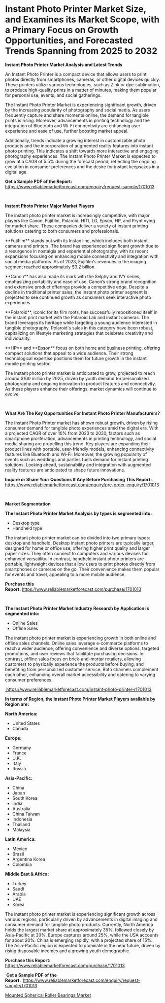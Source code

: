 <p><h1>Instant Photo Printer Market Size, and Examines its Market Scope, with a Primary Focus on Growth Opportunities, and Forecasted Trends Spanning from 2025 to 2032</h1></p><p><strong>Instant Photo Printer Market Analysis and Latest Trends</strong></p>
<p><p>An Instant Photo Printer is a compact device that allows users to print photos directly from smartphones, cameras, or other digital devices quickly. These printers utilize various technologies, such as Zink or dye-sublimation, to produce high-quality prints in a matter of minutes, making them popular for personal use, events, and social gatherings.</p><p>The Instant Photo Printer Market is experiencing significant growth, driven by the increasing popularity of photography and social media. As users frequently capture and share moments online, the demand for tangible prints is rising. Moreover, advancements in printing technology and the integration of Bluetooth and Wi-Fi connectivity are enhancing user experience and ease of use, further boosting market appeal.</p><p>Additionally, trends indicate a growing interest in customizable photo products and the incorporation of augmented reality features into instant photo printing. This indicates a shift towards more interactive and engaging photography experiences. The Instant Photo Printer Market is expected to grow at a CAGR of 5.5% during the forecast period, reflecting the ongoing evolution in consumer preferences and the desire for instant keepsakes in a digital age.</p></p>
<p><strong>Get a Sample PDF of the Report:&nbsp;</strong> <a href="https://www.reliablemarketforecast.com/enquiry/request-sample/1701013?utm_campaign=3203&utm_medium=2&utm_source=Github&utm_content=ia&utm_term=08042025&utm_id=instant-photo-printer">https://www.reliablemarketforecast.com/enquiry/request-sample/1701013</a></p>
<p>&nbsp;</p>
<p><strong>Instant Photo Printer Major Market Players</strong></p>
<p><p>The instant photo printer market is increasingly competitive, with major players like Canon, Fujifilm, Polaroid, HITI, LG, Epson, HP, and Prynt vying for market share. These companies deliver a variety of instant printing solutions catering to both consumers and professionals.</p><p>**Fujifilm** stands out with its Instax line, which includes both instant cameras and printers. The brand has experienced significant growth due to a resurgence in nostalgia and experiential photography, with its recent expansions focusing on enhancing mobile connectivity and integration with social media platforms. As of 2023, Fujifilm's revenues in the imaging segment reached approximately $3.2 billion.</p><p>**Canon** has also made its mark with the Selphy and IVY series, emphasizing portability and ease of use. Canon’s strong brand recognition and extensive product offerings provide a competitive edge. Despite a decline in traditional printer sales, the instant photo printer segment is projected to see continued growth as consumers seek interactive photo experiences.</p><p>**Polaroid**, iconic for its film roots, has successfully repositioned itself in the instant print market with the Polaroid Lab and instant cameras. The brand leverages its heritage while targeting a young audience interested in tangible photography. Polaroid's sales in this category have been robust, capitalizing on lifestyle marketing strategies that celebrate creativity and individuality.</p><p>**HP** and **Epson** focus on both home and business printing, offering compact solutions that appeal to a wide audience. Their strong technological expertise positions them for future growth in the instant mobile printing sector.</p><p>The instant photo printer market is anticipated to grow, projected to reach around $160 million by 2025, driven by youth demand for personalized photography and ongoing innovation in product features and connectivity. As these players enhance their offerings, market dynamics will continue to evolve.</p></p>
<p>&nbsp;</p>
<p><strong>What Are The Key Opportunities For Instant Photo Printer Manufacturers?</strong></p>
<p><p>The Instant Photo Printer market has shown robust growth, driven by rising consumer demand for tangible photo experiences amid the digital era. With a projected CAGR of over 10% from 2023 to 2030, factors such as smartphone proliferation, advancements in printing technology, and social media sharing are propelling this trend. Key players are expanding their product lines with portable, user-friendly models, enhancing connectivity features like Bluetooth and Wi-Fi. Moreover, the growing popularity of events such as weddings and parties fuels demand for instant printing solutions. Looking ahead, sustainability and integration with augmented reality features are anticipated to shape future innovations.</p></p>
<p><strong>Inquire or Share Your Questions If Any Before Purchasing This Report:</strong> <a href="https://www.reliablemarketforecast.com/enquiry/pre-order-enquiry/1701013?utm_campaign=3203&utm_medium=2&utm_source=Github&utm_content=ia&utm_term=08042025&utm_id=instant-photo-printer">https://www.reliablemarketforecast.com/enquiry/pre-order-enquiry/1701013</a></p>
<p>&nbsp;</p>
<p><strong>Market Segmentation</strong></p>
<p><strong>The Instant Photo Printer Market Analysis by types is segmented into:</strong></p>
<p><ul><li>Desktop type</li><li>Handheld type</li></ul></p>
<p><p>The instant photo printer market can be divided into two primary types: desktop and handheld. Desktop instant photo printers are typically larger, designed for home or office use, offering higher print quality and larger paper sizes. They often connect to computers and various devices for enhanced versatility. In contrast, handheld instant photo printers are portable, lightweight devices that allow users to print photos directly from smartphones or cameras on the go. Their convenience makes them popular for events and travel, appealing to a more mobile audience.</p></p>
<p><strong>Purchase this Report:&nbsp;</strong><a href="https://www.reliablemarketforecast.com/purchase/1701013?utm_campaign=3203&utm_medium=2&utm_source=Github&utm_content=ia&utm_term=08042025&utm_id=instant-photo-printer">https://www.reliablemarketforecast.com/purchase/1701013</a></p>
<p>&nbsp;</p>
<p><strong>The Instant Photo Printer Market Industry Research by Application is segmented into:</strong></p>
<p><ul><li>Online Sales</li><li>Offline Sales</li></ul></p>
<p><p>The instant photo printer market is experiencing growth in both online and offline sales channels. Online sales leverage e-commerce platforms to reach a wider audience, offering convenience and diverse options, targeted promotions, and user reviews that facilitate purchasing decisions. In contrast, offline sales focus on brick-and-mortar retailers, allowing customers to physically experience the products before buying, and benefiting from personalized customer service. Both channels complement each other, enhancing overall market accessibility and catering to varying consumer preferences.</p></p>
<p><a href="https://www.reliablemarketforecast.com/instant-photo-printer-r1701013?utm_campaign=3203&utm_medium=2&utm_source=Github&utm_content=ia&utm_term=08042025&utm_id=instant-photo-printer">&nbsp;https://www.reliablemarketforecast.com/instant-photo-printer-r1701013</a></p>
<p><strong>In terms of Region, the Instant Photo Printer Market Players available by Region are:</strong></p>
<p>
    <p> <strong> North America: </strong>
        <ul>
            <li>United States</li>
            <li>Canada</li>
        </ul>
        </p> 
    <p> <strong> Europe: </strong>
        <ul>
            <li>Germany</li>
            <li>France</li>
            <li>U.K.</li>
            <li>Italy</li>
            <li>Russia</li>
        </ul>
        </p> 
    <p> <strong> Asia-Pacific: </strong>
        <ul>
            <li>China</li>
            <li>Japan</li>
            <li>South Korea</li>
            <li>India</li>
            <li>Australia</li>
            <li>China Taiwan</li>
            <li>Indonesia</li>
            <li>Thailand</li>
            <li>Malaysia</li>
        </ul>
        </p> 
    <p> <strong> Latin America: </strong>
        <ul>
            <li>Mexico</li>
            <li>Brazil</li>
            <li>Argentina Korea</li>
            <li>Colombia</li>
        </ul>
        </p> 
    <p> <strong> Middle East & Africa: </strong>
        <ul>
            <li>Turkey</li>
            <li>Saudi</li>
            <li>Arabia</li>
            <li>UAE</li>
            <li>Korea</li>
        </ul>
    </p>
    </p>
<p><p>The instant photo printer market is experiencing significant growth across various regions, particularly driven by advancements in digital imaging and consumer demand for tangible photo products. Currently, North America holds the largest market share at approximately 35%, followed closely by Asia-Pacific at 30%. Europe captures around 25%, while the USA accounts for about 20%. China is emerging rapidly, with a projected share of 15%. The Asia-Pacific region is expected to dominate in the near future, driven by rising disposable incomes and a growing youth demographic.</p></p>
<p><strong>Purchase this Report: </strong><a href="https://www.reliablemarketforecast.com/purchase/1701013?utm_campaign=3203&utm_medium=2&utm_source=Github&utm_content=ia&utm_term=08042025&utm_id=instant-photo-printer">https://www.reliablemarketforecast.com/purchase/1701013</a></p>
<p>&nbsp;<strong>Get a Sample PDF of the Report:&nbsp;&nbsp;</strong><a href="https://www.reliablemarketforecast.com/enquiry/request-sample/1701013?utm_campaign=3203&utm_medium=2&utm_source=Github&utm_content=ia&utm_term=08042025&utm_id=instant-photo-printer">https://www.reliablemarketforecast.com/enquiry/request-sample/1701013</a></p>
<p><strong></strong></p>
<p><p><a href="https://github.com/huelarnzeba29/Market-Research-Report-List-1/blob/main/mounted-spherical-roller-bearings-market.md?utm_campaign=3203&utm_medium=2&utm_source=Github&utm_content=ia&utm_term=08042025&utm_id=instant-photo-printer">Mounted Spherical Roller Bearings Market</a></p></p>